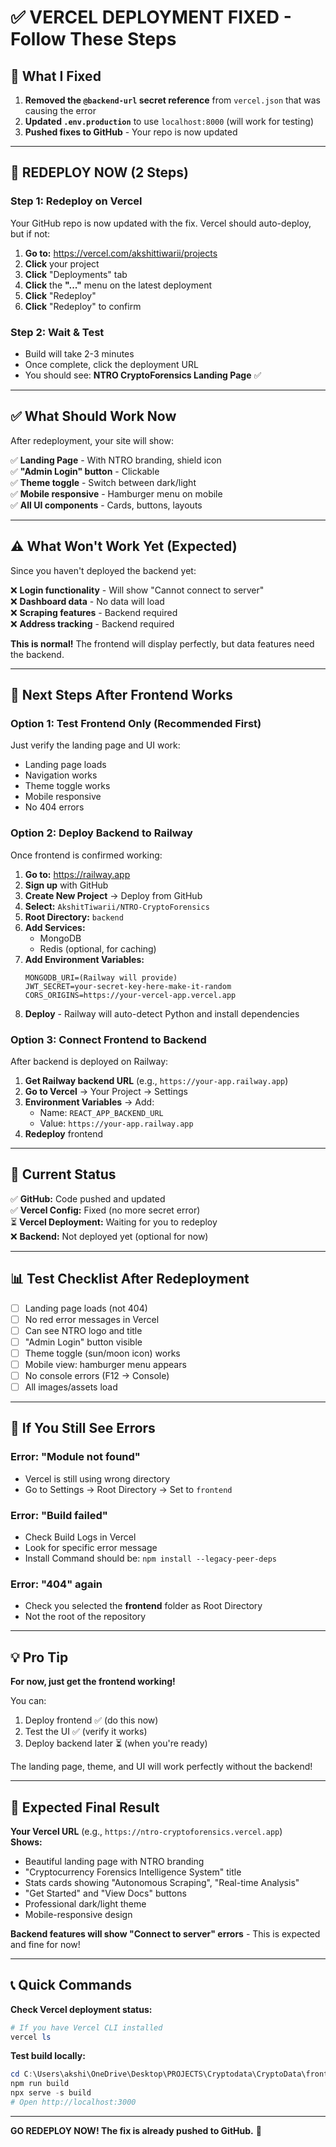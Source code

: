 # ✅ VERCEL DEPLOYMENT FIXED - Follow These Steps

## 🔧 What I Fixed

1. **Removed the `@backend-url` secret reference** from `vercel.json` that was causing the error
2. **Updated `.env.production`** to use `localhost:8000` (will work for testing)
3. **Pushed fixes to GitHub** - Your repo is now updated

---

## 🚀 REDEPLOY NOW (2 Steps)

### **Step 1: Redeploy on Vercel**

Your GitHub repo is now updated with the fix. Vercel should auto-deploy, but if not:

1. **Go to:** https://vercel.com/akshittiwarii/projects
2. **Click** your project
3. **Click** "Deployments" tab
4. **Click** the **"..."** menu on the latest deployment
5. **Click** "Redeploy"
6. **Click** "Redeploy" to confirm

### **Step 2: Wait & Test**

- Build will take 2-3 minutes
- Once complete, click the deployment URL
- You should see: **NTRO CryptoForensics Landing Page** ✅

---

## ✅ What Should Work Now

After redeployment, your site will show:

✅ **Landing Page** - With NTRO branding, shield icon  
✅ **"Admin Login" button** - Clickable  
✅ **Theme toggle** - Switch between dark/light  
✅ **Mobile responsive** - Hamburger menu on mobile  
✅ **All UI components** - Cards, buttons, layouts  

---

## ⚠️ What Won't Work Yet (Expected)

Since you haven't deployed the backend yet:

❌ **Login functionality** - Will show "Cannot connect to server"  
❌ **Dashboard data** - No data will load  
❌ **Scraping features** - Backend required  
❌ **Address tracking** - Backend required  

**This is normal!** The frontend will display perfectly, but data features need the backend.

---

## 🔄 Next Steps After Frontend Works

### **Option 1: Test Frontend Only (Recommended First)**

Just verify the landing page and UI work:
- Landing page loads
- Navigation works
- Theme toggle works
- Mobile responsive
- No 404 errors

### **Option 2: Deploy Backend to Railway**

Once frontend is confirmed working:

1. **Go to:** https://railway.app
2. **Sign up** with GitHub
3. **Create New Project** → Deploy from GitHub
4. **Select:** `AkshitTiwarii/NTRO-CryptoForensics`
5. **Root Directory:** `backend`
6. **Add Services:**
   - MongoDB
   - Redis (optional, for caching)
7. **Add Environment Variables:**
   ```
   MONGODB_URI=(Railway will provide)
   JWT_SECRET=your-secret-key-here-make-it-random
   CORS_ORIGINS=https://your-vercel-app.vercel.app
   ```
8. **Deploy** - Railway will auto-detect Python and install dependencies

### **Option 3: Connect Frontend to Backend**

After backend is deployed on Railway:

1. **Get Railway backend URL** (e.g., `https://your-app.railway.app`)
2. **Go to Vercel** → Your Project → Settings
3. **Environment Variables** → Add:
   - Name: `REACT_APP_BACKEND_URL`
   - Value: `https://your-app.railway.app`
4. **Redeploy** frontend

---

## 🎯 Current Status

✅ **GitHub:** Code pushed and updated  
✅ **Vercel Config:** Fixed (no more secret error)  
⏳ **Vercel Deployment:** Waiting for you to redeploy  
❌ **Backend:** Not deployed yet (optional for now)  

---

## 📊 Test Checklist After Redeployment

- [ ] Landing page loads (not 404)
- [ ] No red error messages in Vercel
- [ ] Can see NTRO logo and title
- [ ] "Admin Login" button visible
- [ ] Theme toggle (sun/moon icon) works
- [ ] Mobile view: hamburger menu appears
- [ ] No console errors (F12 → Console)
- [ ] All images/assets load

---

## 🚨 If You Still See Errors

### **Error: "Module not found"**
- Vercel is still using wrong directory
- Go to Settings → Root Directory → Set to `frontend`

### **Error: "Build failed"**
- Check Build Logs in Vercel
- Look for specific error message
- Install Command should be: `npm install --legacy-peer-deps`

### **Error: "404" again**
- Check you selected the **frontend** folder as Root Directory
- Not the root of the repository

---

## 💡 Pro Tip

**For now, just get the frontend working!**

You can:
1. Deploy frontend ✅ (do this now)
2. Test the UI ✅ (verify it works)
3. Deploy backend later ⏳ (when you're ready)

The landing page, theme, and UI will work perfectly without the backend!

---

## 🎉 Expected Final Result

**Your Vercel URL** (e.g., `https://ntro-cryptoforensics.vercel.app`)  
**Shows:**
- Beautiful landing page with NTRO branding
- "Cryptocurrency Forensics Intelligence System" title
- Stats cards showing "Autonomous Scraping", "Real-time Analysis"
- "Get Started" and "View Docs" buttons
- Professional dark/light theme
- Mobile-responsive design

**Backend features will show "Connect to server" errors** - This is expected and fine for now!

---

## 📞 Quick Commands

**Check Vercel deployment status:**
```powershell
# If you have Vercel CLI installed
vercel ls
```

**Test build locally:**
```powershell
cd C:\Users\akshi\OneDrive\Desktop\PROJECTS\Cryptodata\CryptoData\frontend
npm run build
npx serve -s build
# Open http://localhost:3000
```

---

**GO REDEPLOY NOW! The fix is already pushed to GitHub.** 🚀

